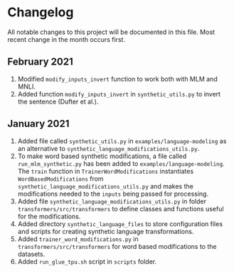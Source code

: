# Changelog
All notable changes to this project will be documented in this file. Most recent change in the month occurs first.

## February 2021
1. Modified `modify_inputs_invert` function to work both with MLM and MNLI.
1. Added function `modify_inputs_invert` in `synthetic_utils.py` to invert the sentence (Dufter et al.).

## January 2021
1. Added file called `synthetic_utils.py` in `examples/language-modeling` as an alternative to `synthetic_language_modifications_utils.py`.
1. To make word based synthetic modifications, a file called `run_mlm_synthetic.py` has been added to `examples/language-modeling`. The `train` function in `TrainerWordModifications` instantiates `WordBasedModifications` from `synthetic_language_modifications_utils.py` and makes the modifications needed to the `inputs` being passed for processing.
1. Added file `synthetic_language_modifications_utils.py` in folder `transformers/src/transformers` to define classes and functions useful for the modifications.
1. Added directory `synthetic_language_files` to store configuration files and scripts for creating synthetic language transformations.
1. Added `trainer_word_modifications.py` in `transformers/src/transformers` for word based modifications to the datasets.
1. Added `run_glue_tpu.sh` script in `scripts` folder.